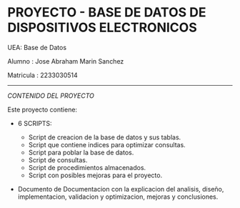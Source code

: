 # PROYECTO - BASE DE DATOS DE DISPOSITIVOS ELECTRONICOS

UEA: Base de Datos

Alumno : Jose Abraham Marin Sanchez

Matricula : 2233030514

------------------------------------------------------

*CONTENIDO DEL PROYECTO*

Este proyecto contiene:

* 6 SCRIPTS:
    * Script de creacion de la base de datos y sus tablas.
    * Script que contiene indices para optimizar consultas. 
    * Script para poblar la base de datos.
    * Script de consultas.
    * Script de procedimientos almacenados.
    * Script con posibles mejoras para el proyecto.



* Documento de Documentacion con la explicacion del analisis, diseño, implementacion, validacion y optimizacion, mejoras y conclusiones.  
